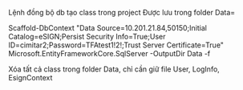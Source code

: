 Lệnh đồng bộ db tạo class trong project
Được lưu trong folder Data=

Scaffold-DbContext "Data Source=10.201.21.84,50150;Initial Catalog=eSIGN;Persist Security Info=True;User ID=cimitar2;Password=TFAtest1!2!;Trust Server Certificate=True" Microsoft.EntityFrameworkCore.SqlServer -OutputDir Data -f

Xóa tất cả class trong folder Data, chỉ cần giữ file User, LogInfo, EsignContext
